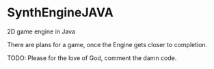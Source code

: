 # SynthEngineJAVA
2D game engine in Java

There are plans for a game, once the Engine gets closer to completion.

TODO:
Please for the love of God, comment the damn code.
